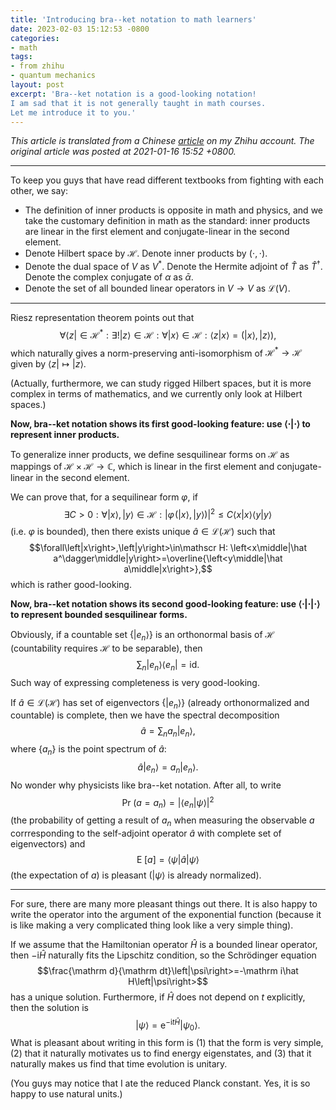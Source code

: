 ```yaml
---
title: 'Introducing bra--ket notation to math learners'
date: 2023-02-03 15:12:53 -0800
categories:
- math
tags:
- from zhihu
- quantum mechanics
layout: post
excerpt: 'Bra--ket notation is a good-looking notation!
I am sad that it is not generally taught in math courses.
Let me introduce it to you.'
---
```


*This article is translated from a
Chinese [article](https://zhuanlan.zhihu.com/p/344660674) on my Zhihu account.
The original article was posted at 2021-01-16 15:52 +0800.*

---

To keep you guys that have read different textbooks from fighting with each other, we say:

- The definition of inner products is opposite in math and physics,
and we take the customary definition in math as the standard:
inner products are linear in the first element and conjugate-linear in the second element.
- Denote Hilbert space by $\mathscr H$.
Denote inner products by $\left(\cdot,\cdot\right)$.
- Denote the dual space of $V$ as $V^*$.
Denote the Hermite adjoint of $\hat T$ as $\hat T^\dagger$.
Denote the complex conjugate of $\alpha$ as $\bar\alpha$.
- Denote the set of all bounded linear operators in $V\to V$ as $\mathcal L(V)$.

---

Riesz representation theorem points out that
$$\forall \left<z\right|\in\mathscr H^*:
\exists!\left|z\right>\in\mathscr H:
\forall\left|x\right>\in\mathscr H:
\left<z\middle|x\right>=\left(\left|x\right>,\left|z\right>\right),$$
which naturally gives a norm-preserving anti-isomorphism of $\mathscr H^*\to\mathscr H$
given by $\left<z\right|\mapsto\left|z\right>$.

(Actually, furthermore, we can study rigged Hilbert spaces,
but it is more complex in terms of mathematics,
and we currently only look at Hilbert spaces.)

**Now, bra--ket notation shows its first good-looking feature: use $\left<\cdot\middle|\cdot\right>$
to represent inner products.**

To generalize inner products,
we define sesquilinear forms on $\mathscr H$ as mappings of $\mathscr H\times\mathscr H\to\mathbb C$,
which is linear in the first element and conjugate-linear in the second element.

We can prove that, for a sequilinear form $\varphi$, if
$$\exists C>0:
\forall\left|x\right>,\left|y\right>\in\mathscr H:
\left|\varphi\!\left(\left|x\right>,\left|y\right>\right)\right|^2\le C\left<x\middle|x\right>\left<y\middle|y\right>$$
(i.e. $\varphi$ is bounded),
then there exists unique $\hat a\in\mathcal L(\mathscr H)$ such that
$$\forall\left|x\right>,\left|y\right>\in\mathscr H:
\left<x\middle|\hat a^\dagger\middle|y\right>=\overline{\left<y\middle|\hat a\middle|x\right>},$$
which is rather good-looking.

**Now, bra--ket notation shows its second good-looking feature: use $\left<\cdot\middle|\cdot\middle|\cdot\right>$
to represent bounded sesquilinear forms.**

Obviously, if a countable set $\left\{\left|e_n\right>\right\}$
is an orthonormal basis of $\mathscr H$
(countability requires $\mathscr H$ to be separable), then
$$\sum_n\left|e_n\right>\left<e_n\right|=\mathrm{id}.$$
Such way of expressing completeness is very good-looking.

If $\hat a\in\mathcal L(\mathscr H)$ has set of eigenvectors
$\left\{\left|e_n\right>\right\}$ (already orthonormalized and countable)
is complete, then we have the spectral decomposition
$$\hat a=\sum_na_n\left|e_n\right>,$$
where $\left\{a_n\right\}$ is the point spectrum of $\hat a$:
$$\hat a\left|e_n\right>=a_n\left|e_n\right>.$$
No wonder why physicists like bra--ket notation.
After all, to write
$$\operatorname{Pr}\!\left(a=a_n\right)=\left|\left<e_n\middle|\psi\right>\right|^2$$
(the probability of getting a result of $a_n$ when measuring
the observable $a$ corrresponding to the self-adjoint operator $\hat a$ with complete set of eigenvectors)
and
$$\operatorname{E}\!\left[a\right]=\left<\psi\middle|\hat a\middle|\psi\right>$$
(the expectation of $a$) is pleasant ($\left|\psi\right>$ is already normalized).

---

For sure, there are many more pleasant things out there.
It is also happy to write the operator into the argument of the exponential function
(because it is like making a very complicated thing look like a very simple thing).

If we assume that the Hamiltonian operator $\hat H$ is a bounded linear operator,
then $-\mathrm i\hat H$ naturally fits the Lipschitz condition,
so the Schr&ouml;dinger equation
$$\frac{\mathrm d}{\mathrm dt}\left|\psi\right>=-\mathrm i\hat H\left|\psi\right>$$
has a unique solution.
Furthermore, if $\hat H$ does not depend on $t$ explicitly,
then the solution is
$$\left|\psi\right>=\mathrm e^{-\mathrm it\hat H}\left|\psi_0\right>.$$
What is pleasant about writing in this form is
(1) that the form is very simple,
(2) that it naturally motivates us to find energy eigenstates,
and (3) that it naturally makes us find that time evolution is unitary.

(You guys may notice that I ate the reduced Planck constant.
Yes, it is so happy to use natural units.)
